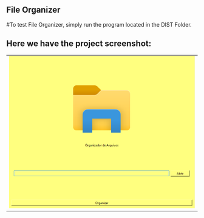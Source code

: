 ## File Organizer

#To test File Organizer, simply run the program located in the DIST Folder.

## Here we have the project screenshot:

<div align="center">
  <table>
    <tr>
      <td><img src="ScreenShot.png" alt="ImageInitial" width="100%"></td>
    </tr>
  </table>
</div>
